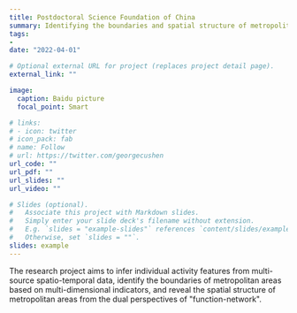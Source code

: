 ```yaml
---
title: Postdoctoral Science Foundation of China 
summary: Identifying the boundaries and spatial structure of metropolitan areas using multi-source big data.
tags:
- 
date: "2022-04-01"

# Optional external URL for project (replaces project detail page).
external_link: ""

image:
  caption: Baidu picture
  focal_point: Smart

# links:
# - icon: twitter
# icon_pack: fab
# name: Follow
# url: https://twitter.com/georgecushen
url_code: ""
url_pdf: ""
url_slides: ""
url_video: ""

# Slides (optional).
#   Associate this project with Markdown slides.
#   Simply enter your slide deck's filename without extension.
#   E.g. `slides = "example-slides"` references `content/slides/example-slides.md`.
#   Otherwise, set `slides = ""`.
slides: example
---
```


The research project aims to infer individual activity features from multi-source spatio-temporal data, identify the boundaries of metropolitan areas based on multi-dimensional indicators, and reveal the spatial structure of metropolitan areas from the dual perspectives of "function-network".
